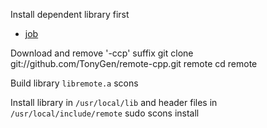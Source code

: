 Install dependent library first

- [job](https://github.com/TonyGen/job-cpp)

Download and remove '-ccp' suffix
	git clone git://github.com/TonyGen/remote-cpp.git remote
	cd remote

Build library `libremote.a`
	scons

Install library in `/usr/local/lib` and header files in `/usr/local/include/remote`
	sudo scons install
